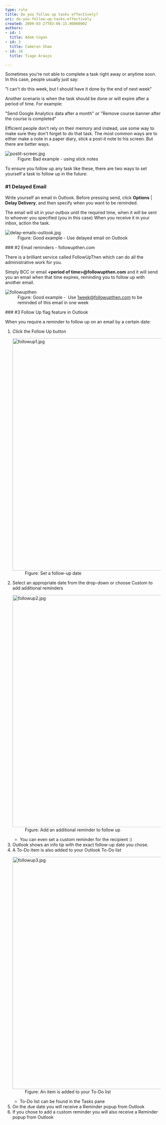 ```yaml
---
type: rule
title: Do you follow up tasks effectively?
uri: do-you-follow-up-tasks-effectively
created: 2009-03-27T03:06:15.0000000Z
authors:
- id: 1
  title: Adam Cogan
- id: 2
  title: Cameron Shaw
- id: 16
  title: Tiago Araujo

---
```


 
Sometimes you're not able to complete a task right away or anytime soon. In this case, people usually just say:

"I can't do this week, but I should have it done by the end of next week"

Another scenario is when the task should be done or will expire after a period of time. For example:

"Send Google Analytics data after a month" or "Remove course banner after the course is completed"

Efficient people don't rely on their memory and instead, use some way to make sure they don't forget to do that task. The most common ways are to either make a note in a paper diary, stick a post-it note to his screen. But there are better ways.​
<dl class="badImage"><dt> <img src="/PublishingImages/postit-screen.jpg" alt="postit-screen.jpg"> </dt><dd>Figure&#58; Bad example - using stick notes</dd></dl>
To ensure you follow up any task like these, there are two ways to set yourself a task to follow up in the future:

### #1 Delayed Email 


Write yourself an email in Outlook. 
Before pressing send, click **Options** | **Delay Delivery**, and then specify when you want to be reminded.

The email will sit in your outbox until the required time, when it will be sent to whoever you specified (you in this case)
When you receive it in your inbox, action the task.
<dl class="goodImage"><dt> <img src="/PublishingImages/delay-emails-outlook.jpg" alt="delay-emails-outlook.jpg"> </dt><dd>Figure&#58; Good example -&#160;Use delayed email on Outlook <br></dd></dl>
### #2 Email reminders - followupthen.com 


There is a brilliant service called FollowUpThen which can do all the administrative work for you.

​Simply BCC or email **&lt;period of time&gt;@followupthen.com** and it will send you an email when that time expires, reminding you to follow up with another email.
<dl class="goodImage"><dt> <img src="/PublishingImages/FollowUpThen.jpg" alt="followupthen"> </dt><dd>Figure&#58; Good example -&#160; Use <a href="mailto&#58;1week@followupthen.com">1week@followupthen.com</a>&#160;to be reminded of this email in one week<br></dd></dl>
### #3 ​Follow Up flag feature in Outlook

When you require a reminder to follow up on an email by a certain date:



1. Click the Follow Up button <dl class="image"><dt><img src="/PublishingImages/followup1.jpg" alt="followup1.jpg" style="width&#58;750px;"></dt><dd>Figure&#58; Set a follow-up date</dd></dl>
2. Select an appropriate date from the drop-down or choose Custom to add additional reminders <dl class="image"><dt><img src="/PublishingImages/followup2.jpg" alt="followup2.jpg" style="width&#58;750px;"></dt><dd>Figure&#58; Add an additional reminder to follow up</dd></dl>
    - You can even set a custom reminder for the recipient :)
3. Outlook shows an info tip with the exact follow-up date you chose.
4. A To-Do item is also added to your Outlook To-Do list <dl class="image"><dt><img src="/PublishingImages/followup3.jpg" alt="followup3.jpg" style="width&#58;750px;"></dt><dd>Figure&#58; An item is added to your To-Do list <br></dd></dl>
    - To-Do list can be found in the Tasks pane
5. On the due date you will receive a Reminder popup from Outlook
6. If you chose to add a custom reminder you will also receive a Reminder popup from Outlook


